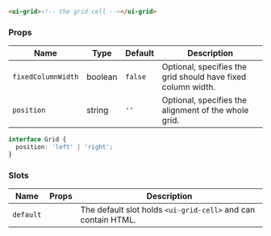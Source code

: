 ```html
<ui-grid><!-- the grid cell --></ui-grid>
```

### Props

| Name               | Type    | Default | Description                                                  |
| ------------------ | ------- | ------- | ------------------------------------------------------------ |
| `fixedColumnWidth` | boolean | `false` | Optional, specifies the grid should have fixed column width. |
| `position`         | string  | `''`    | Optional, specifies the alignment of the whole grid.         |

```ts
interface Grid {
  position: 'left' | 'right';
}
```

### Slots

| Name      | Props | Description                                                   |
| --------- | ----- | ------------------------------------------------------------- |
| `default` |       | The default slot holds `<ui-grid-cell>` and can contain HTML. |
